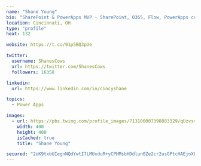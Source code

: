 ```yaml
---
name: "Shane Young"
bio: "SharePoint & PowerApps MVP - SharePoint, O365, Flow, PowerApps consulting? @PowerApps911 | Pure Snark? You found it."
location: Cincinnati, OH
type: "profile"
heat: 132

website: https://t.co/91p5BQ3pUe

twitter:
  username: ShanesCows
  url: https://twitter.com/ShanesCows
  followers: 16358

linkedin:
  url: https://www.linkedin.com/in/cincyshane

topics:
  - Power Apps

images:
  - url: https://pbs.twimg.com/profile_images/713100007398883329/qUzvsvQ3_400x400.jpg
    width: 400
    height: 400
    isCached: true
    title: "Shane Young"

secured: "2oK9txbUIegnNQdYwtI7LMUxduR+yCPHMsbHDdlun0Ze2cr2usGPtcHAEjoX8A8OJAfZyU/tDvVodrD0rUY1v/MqCjMB/+RrNg1z7yo04EVywexoYsqomIa6kEam2nnefT9O0MjkIYt3OechFA6B5OeixxXSJ8UpIOmG4i52QX9aOWTQc+IVzyRvO99rOu68ebrlRO9ndb53+iqNYrs0twnu99tFeYAdVbaWJTuNEqOcb8tG7MWFAaqSNyPGOnVT7bLo5zDPe96E9AI3tQiv7wV60GeALoNe/3WaWh9+ap2B/BC2suQvCbu/LdR+Y67+vdhCjmxKdCEZDTI1uLXs3Ux55ufKX36UkE2//K2k2pJtOHI4JUz7E8rWhr8pFyozTMtTyk47E2RjZjDoyQuFld4AngwhndROdcR4dtcJ4Jw=;Bz3Hyf1ftzTVeqd5etxVKQ=="
---
```


